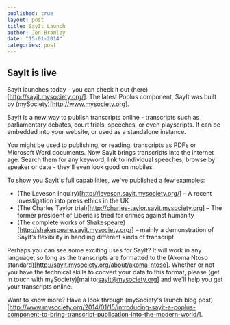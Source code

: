 ```yaml
---
published: true
layout: post
title: SayIt Launch
author: Jen Bramley
date: "15-01-2014"
categories: post
---
```


## SayIt is live

SayIt launches today - you can check it out (here)[http://sayit.mysociety.org/]. The latest Poplus component, SayIt was built by (mySociety)[http://www.mysociety.org]. 

SayIt is a new way to publish transcripts online -  transcripts such as parliamentary debates, court trials, speeches, or even playscripts. It can be embedded into your website, or used as a standalone instance.

You might be used to publishing, or reading, transcripts as PDFs or Microsoft Word documents. 
Now SayIt brings transcripts into the internet age. Search them for any keyword, link to individual speeches, browse by speaker or date - they'll even look good on mobiles.

To show you SayIt's full capabilities, we've published a few examples:

+ (The Leveson Inquiry)[http://leveson.sayit.mysociety.org/] – A recent investigation into press ethics in the UK
+ (The Charles Taylor trial)[http://charles-taylor.sayit.mysociety.org] – The former president of Liberia is tried for crimes against humanity 
+ (The complete works of Shakespeare)[http://shakespeare.sayit.mysociety.org/] – mainly a demonstration of SayIt’s flexibility in handling different kinds of transcript

Perhaps you can see some exciting uses for SayIt? It will work in any language, so long as the transcripts are formatted to the (Akoma Ntoso standard)[http://sayit.mysociety.org/about/akoma-ntoso]. Whether or not you have the technical skills to convert your data to this format, please (get in touch with mySociety)[mailto:sayit@mysociety.org] and we'll help you get your transcripts online.

Want to know more? Have a look through (mySociety's launch blog post)[http://www.mysociety.org/2014/01/15/introducing-sayit-a-poplus-component-to-bring-transcript-publication-into-the-modern-world/].
